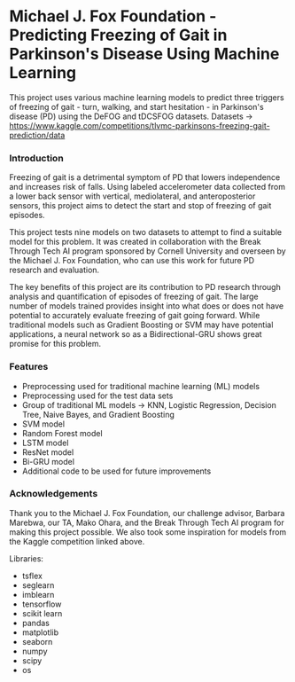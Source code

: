 # Michael J. Fox Foundation - Predicting Freezing of Gait in Parkinson's Disease Using Machine Learning
This project uses various machine learning models to predict three triggers of freezing of gait - turn, walking, and start hesitation - in Parkinson's disease (PD) using the DeFOG and tDCSFOG datasets. Datasets -> https://www.kaggle.com/competitions/tlvmc-parkinsons-freezing-gait-prediction/data

### Introduction
Freezing of gait is a detrimental symptom of PD that lowers independence and increases risk of falls. Using labeled accelerometer data collected from a lower back sensor with vertical, mediolateral, and anteroposterior sensors, this project aims to detect the start and stop of freezing of gait episodes. 

This project tests nine models on two datasets to attempt to find a suitable model for this problem. It was created in collaboration with the Break Through Tech AI program sponsored by Cornell University and overseen by the Michael J. Fox Foundation, who can use this work for future PD research and evaluation. 

The key benefits of this project are its contribution to PD research through analysis and quantification of episodes of freezing of gait. The large number of models trained provides insight into what does or does not have potential to accurately evaluate freezing of gait going forward. While traditional models such as Gradient Boosting or SVM may have potential applications, a neural network so as a Bidirectional-GRU shows great promise for this problem.

### Features
- Preprocessing used for traditional machine learning (ML) models
- Preprocessing used for the test data sets
- Group of traditional ML models -> KNN, Logistic Regression, Decision Tree, Naive Bayes, and Gradient Boosting
- SVM model
- Random Forest model
- LSTM model
- ResNet model
- Bi-GRU model
- Additional code to be used for future improvements

### Acknowledgements
Thank you to the Michael J. Fox Foundation, our challenge advisor, Barbara Marebwa, our TA, Mako Ohara, and the Break Through Tech AI program for making this project possible. We also took some inspiration for models from the Kaggle competition linked above.

Libraries:
- tsflex
- seglearn
- imblearn
- tensorflow
- scikit learn
- pandas
- matplotlib
- seaborn
- numpy
- scipy
- os
